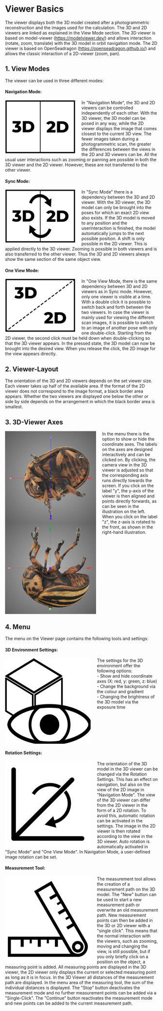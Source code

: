 # Viewer Basics
The viewer displays both the 3D model created after a photogrammetric reconstruction and the images used for the calculation. The 3D and 2D viewers are linked as explained in the View Mode section. The 3D viewer is based on model-viewer (https://modelviewer.dev/) and allows interaction (rotate, zoom, translate) with the 3D model in orbit navigation mode. The 2D viewer is based on OpenSeadragon (https://openseadragon.github.io/) and allows the classic interaction of a 2D-viewer (zoom, pan).

## 1. View Modes
The viewer can be used in three different modes:

#### Navigation Mode:
<img src="imgs/navigation_mode_crop.png" align="left" alt="Navigation Mode" style="max-width: 300px; margin-right: 20px;">
In "Navigation Mode", the 3D and 2D viewers can be controlled independently of each other. With the 3D viewer, the 3D model can be posed in any way, while the 2D viewer displays the image that comes closest to the current 3D view. The fewer images taken during a photogrammetric scan, the greater the differences between the views in the 2D and 3D viewers can be. All the usual user interactions such as zooming or panning are possible in both the 3D viewer and the 2D viewer. However, these are not transferred to the other viewer.
<br clear="left"/>

#### Sync Mode:
<img src="imgs/sync_mode_crop.png" align="left" alt="Sync Mode" style="max-width: 300px; margin-right: 20px;">
In "Sync Mode" there is a dependency between the 3D and 2D viewer. With the 3D viewer, the 3D model can only be brought into the poses for which an exact 2D view also exists. 
If the 3D model is moved to any position and the userinteraction is finished, the model automatically jumps to the next possible position. A shift is only possible in the 2D viewer. This is applied directly to the 3D viewer. Zooming is possible in both viewers and is also transferred to the other viewer. Thus the 3D and 2D viewers always show the same section of the same object view.
<br clear="left"/>

#### One View Mode:
<img src="imgs/oneview_mode_crop.png" align="left" alt="One View Mode" style="max-width: 300px; margin-right: 20px;">
In "One View Mode, there is the same dependency between 3D and 2D viewers as in Sync mode. However, only one viewer is visible at a time. With a double click it is possible to switch back and forth between the two viewers. In case the viewer is mainly used for viewing the different scan images, it is possible to switch to an image of another pose with only one double-click. Starting from the 2D viewer, the second click must be held down when double-clicking so that the 3D viewer appears. In the pressed state, the 3D model can now be brought into the desired view. When you release the click, the 2D image for the view appears directly.
<br clear="left"/>


## 2. Viewer-Layout
The orientation of the 3D and 2D viewers depends on the set viewer size. Each viewer takes up half of the available area. If the format of the 2D viewer does not correspond to the image format, a black border area appears. Whether the two viewers are displayed one below the other or side by side depends on the arrangement in which the black border area is smallest.

## 3. 3D-Viewer Axes
<img src="imgs/negZUp.PNG" align="left" alt="One View Mode" style="max-width: 300px; margin-right: 20px;">
<img src="imgs/yUp.PNG" align="left" alt="One View Mode" style="max-width: 300px; margin-right: 20px;">
In the menu there is the option to show or hide the coordinate axes. The labels on the axes are designed interactively and can be clicked on. By clicking, the camera view in the 3D viewer is adjusted so that the corresponding axis runs directly towards the screen. If you click on the label "y", the y-axis of the viewer is then aligned and points directly forwards, as can be seen in the illustration on the left. When you click on the label "z", the z-axis is rotated to the front, as shown in the right-hand illustration.
<br clear="left"/>


## 4. Menu
The menu on the Viewer page contains the following tools and settings:

#### 3D Environment Settings:
<img src="imgs/environment_3D.png" align="left" alt="3D Environment Settings" style="max-width: 300px; margin-right: 20px;">
The settings for the 3D environment offer the following options: <br/>
- Show and hide coordinate axes (X: red, y: green, z: blue)<br/>
- Change the background via the colour and gradient <br/>
- Changing the brightness of the 3D model via the exposure time<br/>
<br clear="left"/>



#### Rotation Settings:
<img src="imgs/rotation_settings.png" align="left" alt="Rotation Settings" style="max-width: 300px; margin-right: 20px;">
The orientation of the 3D model in the 3D viewer can be changed via the Rotation Settings. This has an effect on navigation, but also on the view of the 2D image in "Navigation Mode". The view of the 3D viewer can differ from the 2D viewer in the form of a 2D rotation. To avoid this, automatic rotation can be activated in the settings. The image in the 2D viewer is then rotated according to the view in the 3D viewer. Auto rotation is automatically activated in "Sync Mode" and "One View Mode". In Navigation Mode, a user-defined image rotation can be set.
<br clear="left"/>


#### Measurement Tool:
<img src="imgs/measurement_tool.png" align="left" alt="Measurement Tool" style="max-width: 300px; margin-right: 20px;">
The measurement tool allows the creation of a measurement path on the 3D model. The "New" button can be used to start a new measurement path or overwrite an old measurement path. New measurement points can then be added in the 3D or 2D viewer with a "single click". This means that the normal interaction with the viewers, such as zooming, moving and changing the view, is still possible, but if you only briefly click on a position on the object, a measuring point is added. All measuring points are displayed in the 3D viewer, the 2D viewer only displays the current or selected measuring point as long as it is in focus. In the 3D Viewer all distances of the measurement path are displayed. In the menu area of the measuring tool, the sum of the individual distances is displayed. The "Stop" button deactivates the measurement mode and no further measurement points can be added via a "Single-Click". The "Continue" button reactivates the measurement mode and new points can be added to the current measurement path.
<br clear="left"/>




